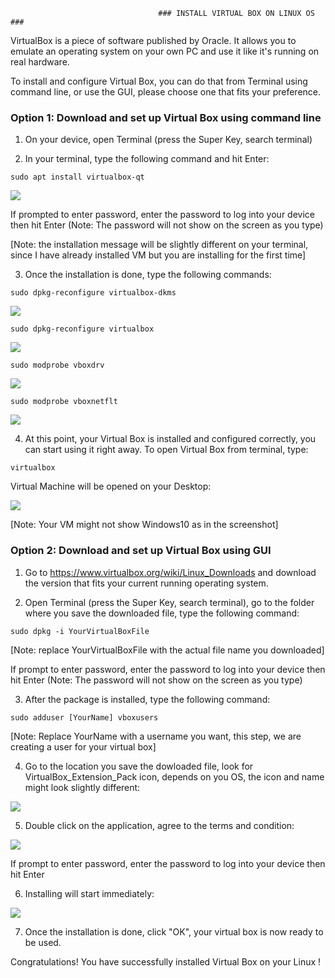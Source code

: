                                      ### INSTALL VIRTUAL BOX ON LINUX OS ###

VirtualBox is a piece of software published by Oracle. It allows you to emulate an operating system on your own PC and use it like it's running on real hardware. 

To install and configure Virtual Box, you can do that from Terminal using command line, or use the GUI, please choose one that fits your preference.  

### Option 1: Download and set up Virtual Box using command line ###

1. On your device, open Terminal (press the Super Key, search terminal)

2. In your terminal, type the following command and hit Enter: 

```sudo apt install virtualbox-qt```

 ![](images/LinuxVMCLI.png)

If prompted to enter password, enter the password to log into your device then hit Enter (Note: The password will not show on the screen as you type) 

[Note: the installation message will be slightly different on your terminal, since I have already installed VM but you are installing for the first time] 

3. Once the installation is done, type the following commands: 

```sudo dpkg-reconfigure virtualbox-dkms``` 

 ![](images/LinuxVMCLIStep3.png)

```sudo dpkg-reconfigure virtualbox``` 

![](images/LinuxVMCLIStep3-2.png)

```sudo modprobe vboxdrv```

![](images/LinuxVMCLIStep3-3.png)

```sudo modprobe vboxnetflt```

![](images/LinuxVMCLIStep3-4.png)

4. At this point, your Virtual Box is installed and configured correctly, you can start using it right away. To open Virtual Box from terminal, type: 

```virtualbox```

Virtual Machine will be opened on your Desktop: 

![](images/VMonLinuxCLI.png)

[Note: Your VM might not show Windows10 as in the screenshot] 


### Option 2: Download and set up Virtual Box using GUI ###

1. Go to  https://www.virtualbox.org/wiki/Linux_Downloads and download the version that fits your current running operating system.  

2. Open Terminal (press the Super Key, search terminal), go to the folder where you save the downloaded file, type the following command: 

```sudo dpkg -i YourVirtualBoxFile``` 

[Note: replace YourVirtualBoxFile with the actual file name you downloaded] 

If prompt to enter password, enter the password to log into your device then hit Enter (Note: The password will not show on the screen as you type) 

3. After the package is installed, type the following command: 

```sudo adduser [YourName] vboxusers``` 

[Note: Replace YourName with a username you want, this step, we are creating a user for your virtual box] 

4. Go to the location you save the dowloaded file, look for VirtualBox_Extension_Pack icon, depends on you OS, the icon and name might look slightly different:  

![](images/VMPackageLinux.png)

5. Double click on the application, agree to the terms and condition:   

 ![](images/configVMLinux.png)

If prompt to enter password, enter the password to log into your device then hit Enter  

6. Installing will start immediately:  

 ![](images/configVMLinux-2.png)

7. Once the installation is done, click "OK", your virtual box is now ready to be used.  

Congratulations! You have successfully installed Virtual Box on your Linux ! 

